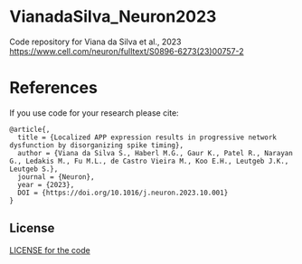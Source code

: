 [Paper_link]: https://www.cell.com/neuron/fulltext/S0896-6273(23)00757-2
[license]: https://github.com/SilviaVianaSilva/VianadaSilva_Neuron2023/blob/main/LICENSE


# VianadaSilva_Neuron2023

Code repository for Viana da Silva et al., 2023
https://www.cell.com/neuron/fulltext/S0896-6273(23)00757-2

# References

If you use code for your research please cite:

```
@article{,
  title = {Localized APP expression results in progressive network dysfunction by disorganizing spike timing},
  author = {Viana da Silva S., Haberl M.G., Gaur K., Patel R., Narayan G., Ledakis M., Fu M.L., de Castro Vieira M., Koo E.H., Leutgeb J.K., Leutgeb S.},
  journal = {Neuron},
  year = {2023},
  DOI = {https://doi.org/10.1016/j.neuron.2023.10.001}
}
```

## License

[LICENSE for the code][license]